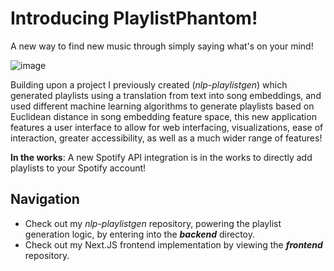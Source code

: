 # Introducing PlaylistPhantom!
A new way to find new music through simply saying what's on your mind!

![image](https://github.com/danielhuynh0/PlaylistPhantom/assets/101992027/32a123a4-ee59-4e07-8e2a-2d415e88172a)

Building upon a project I previously created (_nlp-playlistgen_) which generated playlists using a translation from text into song embeddings, and used different machine learning algorithms to generate playlists based on Euclidean distance in song embedding feature space, this new application features a user interface to allow for web interfacing, visualizations, ease of interaction, greater accessibility, as well as a much wider range of features!

**In the works**: A new Spotify API integration is in the works to directly add playlists to your Spotify account!
## Navigation
- Check out my _nlp-playlistgen_ repository, powering the playlist generation logic, by entering into the **_backend_** directoy.
- Check out my Next.JS frontend implementation by viewing the **_frontend_** repository.
